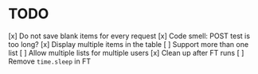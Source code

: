 # TODO

[x] Do not save blank items for every request
[x] Code smell: POST test is too long?
[x] Display multiple items in the table
[ ] Support more than one list
[ ] Allow multiple lists for multiple users
[x] Clean up after FT runs
[ ] Remove `time.sleep` in FT